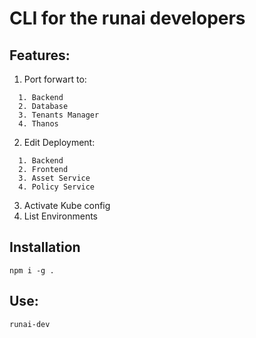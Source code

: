 # CLI for the runai developers
## Features:
1. Port forwart to:
```
  1. Backend
  2. Database
  3. Tenants Manager
  4. Thanos
```
2. Edit Deployment:
```
  1. Backend
  2. Frontend
  3. Asset Service
  4. Policy Service
```
3. Activate Kube config
4. List Environments

## Installation
```
npm i -g .
```

## Use:
```
runai-dev
```
